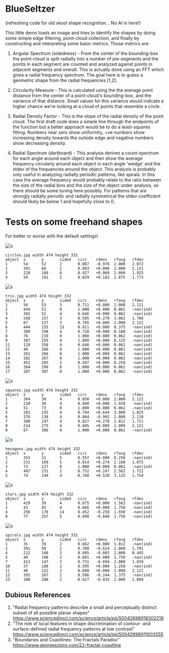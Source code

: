 # BlueSeltzer
(refreshing code for old skool shape recognition... No AI in here!)

This little demo loads an image and tries to identify the shapes by doing some
simple edge filtering, point-cloud collection, and finally by constructing and
interpreting some basic metrics. Those metrics are:

1. Angular Spectrum (sidedness) - From the center of the bounding-box the point-cloud is
split radially into a number of pie-segments and the points in each segment are
counted and analyzed against points in adjacent segments and overall. This is actually done using an FFT
which gives a radial frequency spectrum. The goal here is to guess a geometric shape from the
radial frequencies [1,2].

2. Circularity Measure - This is calculated using the
the average point distance
from the center of a point-cloud's bounding-box, 
and the variance of that distance. Small values for this
variance would indicate a higher chance we're looking at a cloud of points that
resemble a circle.

3. Radial Density Factor - This is the slope of the radial density of the
point cloud. The first draft code does a simple line through the endpoints
of the function but a better approach would be to do a least-squares
fitting. Numbers near zero show uniformity, +ve numbers show increasing
density towards the outside edge and negative numbers show decreasing
density.

4. Radial Spectrum (dartboard) - This analysis derives a count-spectrum for each angle
around each object and then show the average frequency circularly around each object
in each angle 'wedge' and the stdev of the frequencies around the object. This analysis
is probably only useful in analyzing radially periodic patterns, like spirals. In this case
the average frequency would probably relate to the ratio between the size of the radial bins
and the size of the object under analysis, so there should be some tuning here possibly. For
patterns that are strongly radially periodic and radially symmetrical the stdev coefficient
should likely be below 1 and hopefully close to 0.

# Tests on some freehand shapes

For better or worse with the default settings!

![s](circles.jpg)
```
circles.jpg width 474 height 332
object  x       y       sided   circ    rdens   rfavg   rfdev
1       54      52      2       0.887   -0.976  2.000   2.072
2       391     68      2       0.883   +0.000  2.000   2.121
3       228     168     6       0.927   +0.060  2.000   1.925
4       59      191     2       0.829   +0.182  2.875   1.773
```

![s](tris.jpg)
```
tris.jpg width 474 height 332
object  x       y       sided   circ    rdens   rfavg   rfdev
1       56      53      3       0.711   +0.000  2.000   2.121
2       444     51      0       1.000   +0.000  0.062   -nan(ind)
3       382     52      4       0.646   +0.000  0.062   -nan(ind)
4       260     157     3       0.505   +0.270  3.062   1.708
5       67      127     3       0.745   +0.000  2.000   2.121
6       444     155     15      0.811   +0.000  0.375   -nan(ind)
7       389     198     4       0.728   +0.000  0.188   -nan(ind)
8       76      219     0       1.000   +0.000  0.062   -nan(ind)
9       387     255     4       1.000   +0.000  0.125   -nan(ind)
11      119     258     4       0.646   +0.000  0.062   -nan(ind)
12      48      266     0       1.000   +0.000  0.062   -nan(ind)
13      261     266     0       1.000   +0.000  0.062   -nan(ind)
14      202     267     0       1.000   +0.000  0.062   -nan(ind)
15      452     285     2       0.597   +0.000  0.250   -nan(ind)
16      364     299     0       1.000   +0.000  0.062   -nan(ind)
17      207     307     0       1.000   +0.000  0.062   -nan(ind)
```

![s](squares.jpg)
```
squares.jpg width 474 height 332
object  x       y       sided   circ    rdens   rfavg   rfdev
1       364     30      4       0.850   +0.000  2.000   2.121
2       210     36      4       0.840   +0.000  1.938   -nan(ind)
4       51      73      0       1.000   +0.000  0.062   -nan(ind)
5       202     155     4       0.744   +0.644  3.000   1.825
6       376     138     4       0.864   -0.992  2.000   2.110
7       380     247     4       0.827   +0.278  2.812   1.711
8       214     275     4       0.845   +0.000  2.000   2.121
9       67      306     0       1.000   +0.000  0.062   -nan(ind)
```

![s](hexagons.jpg)
```
hexagons.jpg width 474 height 332
object  x       y       sided   circ    rdens   rfavg   rfdev
1       353     31      5       0.557   +0.000  0.250   -nan(ind)
2       231     169     5       0.814   +0.274  2.188   1.875
3       73      127     0       1.000   +0.000  0.062   -nan(ind)
4       407     231     2       0.752   +0.247  2.562   1.721
5       74      249     4       0.740   +0.520  3.125   1.754
```

![s](stars.jpg)
```
stars.jpg width 474 height 332
object  x       y       sided   circ    rdens   rfavg   rfdev
1       429     39      4       0.675   +0.000  1.562   -nan(ind)
2       43      45      4       0.666   +0.000  1.750   -nan(ind)
4       256     170     14      0.452   -0.258  1.938   -nan(ind)
8       77      257     5       0.690   -0.840  1.750   -nan(ind)
```

![s](spirals.jpg)
```
spirals.jpg width 474 height 332
object  x       y       sided   circ    rdens   rfavg   rfdev
1       35      39      2       0.662   +0.000  1.812   -nan(ind)
2       391     58      2       0.700   -0.624  2.000   1.791
4       212     160     2       0.605   -0.083  2.000   0.445
5       40      108     2       0.601   +0.000  1.750   -nan(ind)
7       413     147     2       0.731   -0.694  2.000   1.839
10      37      188     2       0.595   +0.000  1.250   -nan(ind)
11      46      222     2       0.688   +0.000  2.000   2.121
12      365     267     2       0.596   -0.244  1.375   -nan(ind)
13      100     280     2       0.627   -0.935  2.000   2.004
```

## Dubious References

1. "Radial frequency patterns describe a small and perceptually distinct subset of all possible planar shapes" https://www.sciencedirect.com/science/article/pii/S0042698918302219
2. "The role of local features in shape discrimination of contour- and surface-defined radial frequency patterns at low contrast" https://www.sciencedirect.com/science/article/pii/S0042698911003555
3. "Boundaries and Coastlines: The Fractals Paradox" https://www.georgeszpiro.com/22-fractal-coastline
